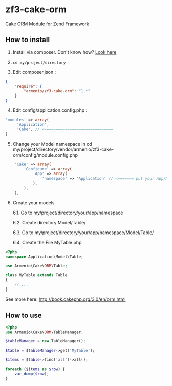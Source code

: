 # zf3-cake-orm
Cake ORM Module for Zend Framework

## How to install


1. Install via composer. Don't know how? [Look here](http://getcomposer.org/doc/00-intro.md#introduction)

2. `cd my/project/directory`

3. Edit composer.json :

```json
{
	"require": {
		"armenio/zf3-cake-orm": "1.*"
	}
}
```

4. Edit config/application.config.php :

```php
'modules' => array(
	 'Application',
	 'Cake', // <==============================
)
```

5. Change your Model namespace in cd my/project/directory/vendor/armenio/zf3-cake-orm/config/module.config.php

```php
	'Cake' => array(
		'Configure' => array(
			'App' => array(
				'namespace' => 'Application' // <======= put your App/Module namespace HERE!
			),
		),
	),
```

6. Create your models
	
	6.1. Go to my/project/directory/your/app/namespace

	6.2. Create directory Model/Table/

	6.3. Go to my/project/directory/your/app/namespace/Model/Table/

	6.4. Create the File MyTable.php


```php
<?php
namespace Application\Model\Table;

use Armenio\Cake\ORM\Table;

class MyTable extends Table
{
	// ...
}
```

See more here: http://book.cakephp.org/3.0/en/orm.html

## How to use

```php
<?php
use Armenio\Cake\ORM\TableManager;

$tableManager = new TableManager();

$table = $tableManager->get('MyTable');

$items = $table->find('all')->all();

foreach ($items as $row) {
	var_dump($row);
}
```
